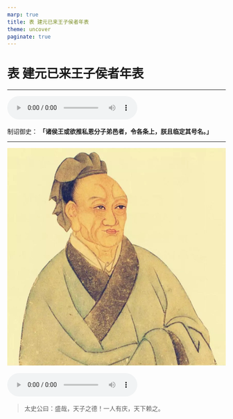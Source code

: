 ```yaml
---
marp: true
title: 表 建元已来王子侯者年表
theme: uncover
paginate: true
---
```


# 表 建元已来王子侯者年表

---

![](assets/audios/021/1.mp3)

制诏御史： __「诸侯王或欲推私恩分子弟邑者，令各条上，朕且临定其号名。」__

---

![bg left](assets/images/simaqian.jpg)

![](assets/audios/021/2.mp3)

> 太史公曰：盛哉，天子之德！一人有庆，天下赖之。